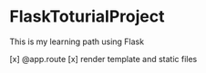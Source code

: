 # FlaskToturialProject
This is my learning path using Flask

[x] @app.route
[x] render template and static files
